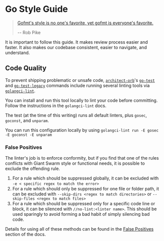 # Go Style Guide

> [Gofmt's style is no one's favorite, yet gofmt is everyone's favorite.](https://www.youtube.com/watch?v=PAAkCSZUG1c&t=8m43s)
>
> -- Rob Pike

It is important to follow this guide. It makes review process easier and
faster. It also makes our codebase consistent, easier to navigate, and
understand.

## Code Quality

To prevent shipping problematic or unsafe code, [`architect-orb`](https://github.com/giantswarm/architect-orb)'s [`go-test`](https://github.com/giantswarm/architect-orb/blob/master/src/commands/go-test.yaml) and [`go-test-legacy`](https://github.com/giantswarm/architect-orb/blob/master/src/commands/go-test-legacy.yaml) commands include running several linting tools via [`golangci-lint`](https://github.com/golangci/golangci-lint).

You can install and run this tool locally to lint your code before committing. Follow the instructions in the `golangci-lint` docs.

The test (at the time of this writing) runs all default linters, plus `gosec`, `goconst`, and `unparam`.

You can run this configuration locally by using `golangci-lint run -E gosec -E goconst -E unparam`

### False Positives

The linter's job is to enforce conformity, but if you find that one of the rules conflicts with Giant Swarm style or functional needs, it is possible to exclude the offending rule.

1. For a rule which should be suppressed globally, it can be excluded with `-e < specific regex to match the error>`
2. For a rule which should only be suppressed for one file or folder path, it can be excluded with `--skip-dirs <regex to match directories>`
or `--skip-files <regex to match files>`
3. For a rule which should be suppressed only for a specific code line or block, it can be silenced with `//no-lint:<linter name>`.
This should be used sparingly to avoid forming a bad habit of simply silencing bad code.

Details for using all of these methods can be found in the [False Positives](https://github.com/golangci/golangci-lint#false-positives) section of the docs.
